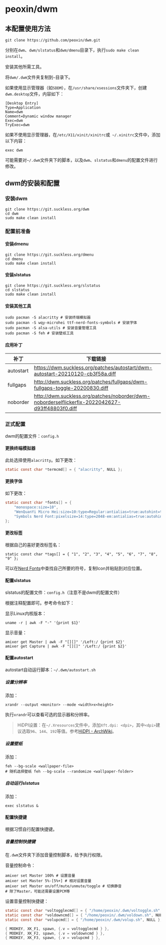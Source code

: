 # peoxin/dwm

## 本配置使用方法

```shell
git clone https://github.com/peoxin/dwm.git
```

分别在`dwm`、`dwm/slstatus`和`dwm/dmenu`目录下，执行`sudo make clean install`。

安装其他所需工具。

将`dwm/.dwm`文件夹复制到`~`目录下。

如果使用显示管理器（如`SDDM`），在`/usr/share/xsessions`文件夹下，创建`dwm.desktop`文件，内容如下：

```
[Desktop Entry]
Type=Application
Name=dwm
Comment=Dynamic window manager
Exec=dwm
TryExec=dwm
```

如果不使用显示管理器，在`/etc/X11/xinit/xinitrc`或` ~/.xinitrc`文件中，添加以下内容：

```shell
exec dwm
```

可能需要对`~/.dwm`文件夹下的脚本，以及`dwm`、`slstatus`和`dmenu`的配置文件进行修改。

## dwm的安装和配置

### 安装dwm

```shell
git clone https://git.suckless.org/dwm
cd dwm
sudo make clean install
```

### 配置前准备

#### 安装dmenu

```shell
git clone https://git.suckless.org/dmenu
cd dmenu
sudo make clean install
```

#### 安装slstatus

```shell
git clone https://git.suckless.org/slstatus
cd slstatus
sudo make clean install
```

#### 安装其他工具

```shell
sudo pacman -S alacritty # 安装终端模拟器
sudo pacman -S wqy-microhei ttf-nerd-fonts-symbols # 安装字体
sudo pacman -S alsa-utils # 安装音量管理工具
sudo pacman -S feh # 安装壁纸工具
```

#### 应用补丁

| 补丁        | 下载链接                                                                                            |
| --------- | ----------------------------------------------------------------------------------------------- |
| autostart | https://dwm.suckless.org/patches/autostart/dwm-autostart-20210120-cb3f58a.diff                  |
| fullgaps  | http://dwm.suckless.org/patches/fullgaps/dwm-fullgaps-toggle-20200830.diff                      |
| noborder  | http://dwm.suckless.org/patches/noborder/dwm-noborderselflickerfix-2022042627-d93ff48803f0.diff |

### 正式配置

dwm的配置文件：`config.h`

#### 更换终端模拟器

此处选择使用`alacritty`。如下更改：

```c
static const char *termcmd[] = { "alacritty", NULL };
```

#### 更换字体

如下更改：

```c
static const char *fonts[] = {
    "monospace:size=10",
    "WenQuanYi Micro Hei:size=10:type=Regular:antialias=true:autohint=true",
    "Symbols Nerd Font:pixelsize=14:type=2048-em:antialias=true:autohint=true"
};
```

#### 更改标签

根据自己的喜好更改标签名：

```
static const char *tags[] = { "1", "2", "3", "4", "5", "6", "7", "8", "9" };
```

可以在[Nerd Fonts](https://www.nerdfonts.com/cheat-sheet)中查找自己所要的符号，复制Icon并粘贴到对应位置。

#### 配置slstatus

slstatus的配置文件：`config.h`（注意不是dwm的配置文件）

根据注释配置即可。参考命令如下：

显示Linux内核版本：

```shell
uname -r | awk -F "-" '{print $1}'
```

显示音量：

```shell
amixer get Master | awk -F "[][]" '/Left:/ {print $2}'
amixer get Capture | awk -F "[][]" '/Left:/ {print $2}'
```

#### 配置autostart

autostart自动运行脚本：`~/.dwm/autostart.sh`

##### 设置分辨率

添加：

```shell
xrandr --output <monitor> --mode <width>x<height>
```

执行`xrandr`可以查看可选的显示器和分辨率。

> HiDPI设置：在`~/.Xresources`文件中，添加`Xft.dpi: <dpi>`，其中`<dpi>`建议选取`96`、`144`、`192`等值。参考[HiDPI - ArchWiki](https://wiki.archlinux.org/title/HiDPI#X_Resources)。

##### 设置壁纸

添加：

```shell
feh --bg-scale <wallpaper-file>
# 随机选择壁纸 feh --bg-scale --randomize <wallpaper-folder>
```

##### 自动运行slstatus

添加：

```shell
exec slstatus &
```

#### 配置快捷键

根据习惯自行配置快捷键。

##### 音量控制快捷键

在`.dwm`文件夹下添加音量控制脚本，给予执行权限。

音量控制命令：

```shell
amixer set Master 100% # 设置音量
amixer set Master 5%-[5%+] # 相对设置音量
amixer set Master on/off/mute/unmute/toggle # 切换静音
# 除了Master，可能还需要设置PCM等
```

设置音量控制快捷键：

```c
static const char *voltogglecmd[] = { "/home/peoxin/.dwm/voltoggle.sh", NULL };
static const char *voldowncmd[] = { "/home/peoxin/.dwm/voldown.sh", NULL };
static const char *volupcmd[] = { "/home/peoxin/.dwm/volup.sh", NULL };

{ MODKEY, XK_F1, spawn, {.v = voltogglecmd } },
{ MODKEY, XK_F2, spawn, {.v = voldowncmd } },
{ MODKEY, XK_F3, spawn, {.v = volupcmd } },
```
